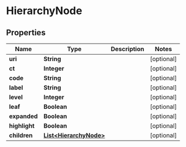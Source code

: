 

# HierarchyNode


## Properties

| Name | Type | Description | Notes |
|------------ | ------------- | ------------- | -------------|
|**uri** | **String** |  |  [optional] |
|**ct** | **Integer** |  |  [optional] |
|**code** | **String** |  |  [optional] |
|**label** | **String** |  |  [optional] |
|**level** | **Integer** |  |  [optional] |
|**leaf** | **Boolean** |  |  [optional] |
|**expanded** | **Boolean** |  |  [optional] |
|**highlight** | **Boolean** |  |  [optional] |
|**children** | [**List&lt;HierarchyNode&gt;**](HierarchyNode.md) |  |  [optional] |



